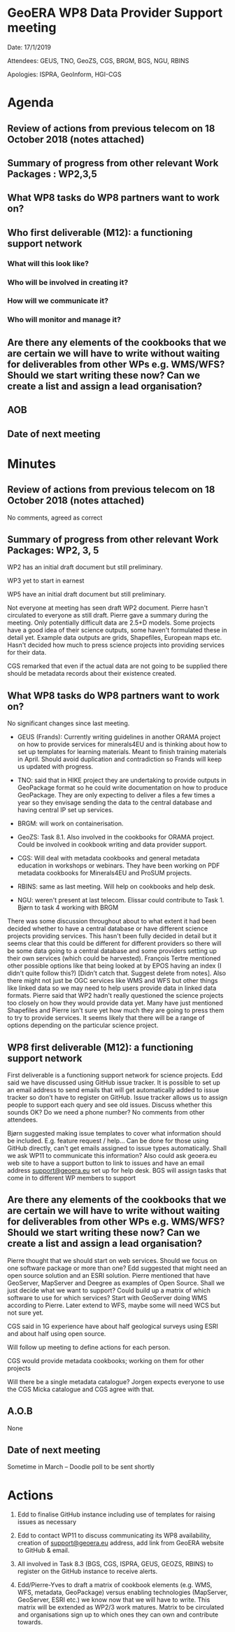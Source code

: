 # GeoERA WP8 Data Provider Support meeting


Date: 17/1/2019

Attendees: GEUS, TNO, GeoZS, CGS, BRGM, BGS, NGU, RBINS

Apologies: ISPRA, GeoInform, HGI-CGS

Agenda
======

Review of actions from previous telecom on 18 October 2018 (notes attached)
---------------------------------------------------------------------------

Summary of progress from other relevant Work Packages : WP2,3,5
---------------------------------------------------------------

What WP8 tasks do WP8 partners want to work on?
-----------------------------------------------

Who first deliverable (M12): a functioning support network
----------------------------------------------------------

### What will this look like?

### Who will be involved in creating it?

### How will we communicate it?

### Who will monitor and manage it?

Are there any elements of the cookbooks that we are certain we will have to write without waiting for deliverables from other WPs e.g. WMS/WFS? Should we start writing these now? Can we create a list and assign a lead organisation?
---------------------------------------------------------------------------------------------------------------------------------------------------------------------------------------------------------------------------------------

AOB
---

Date of next meeting
--------------------

Minutes 
========

Review of actions from previous telecom on 18 October 2018 (notes attached)
---------------------------------------------------------------------------

No comments, agreed as correct 

Summary of progress from other relevant Work Packages: WP2, 3, 5
----------------------------------------------------------------

WP2 has an initial draft document but still preliminary.

WP3 yet to start in earnest

WP5 have an initial draft document but still preliminary.

Not everyone at meeting has seen draft WP2 document. Pierre hasn't circulated to
everyone as still draft. Pierre gave a summary during the meeting. Only
potentially difficult data are 2.5+D models. Some projects have a good idea of
their science outputs, some haven't formulated these in detail yet. Example data
outputs are grids, Shapefiles, European maps etc. Hasn't decided how much to
press science projects into providing services for their data.

CGS remarked that even if the actual data are not going to be supplied there
should be metadata records about their existence created.

What WP8 tasks do WP8 partners want to work on?
-----------------------------------------------

No significant changes since last meeting.

-   GEUS (Frands): Currently writing guidelines in another ORAMA project on how
    to provide services for minerals4EU and is thinking about how to set up
    templates for learning materials. Meant to finish training materials in
    April. Should avoid duplication and contradiction so Frands will keep us
    updated with progress.

-   TNO: said that in HIKE project they are undertaking to provide outputs in
    GeoPackage format so he could write documentation on how to produce
    GeoPackage. They are only expecting to deliver a files a few times a year so
    they envisage sending the data to the central database and having central IP
    set up services.

-   BRGM: will work on containerisation.

-   GeoZS: Task 8.1. Also involved in the cookbooks for ORAMA project. Could be
    involved in cookbook writing and data provider support.

-   CGS: Will deal with metadata cookbooks and general metadata education in
    workshops or webinars. They have been working on PDF metadata cookbooks for
    Minerals4EU and ProSUM projects.

-   RBINS: same as last meeting. Will help on cookbooks and help desk.

-   NGU: weren't present at last telecom. Elissar could contribute to Task 1.
    Bjørn to task 4 working with BRGM

There was some discussion throughout about to what extent it had been decided
whether to have a central database or have different science projects providing
services. This hasn't been fully decided in detail but it seems clear that this
could be different for different providers so there will be some data going to a
central database and some providers setting up their own services (which could
be harvested). François Tertre mentioned other possible options like that being
looked at by EPOS having an index (I didn't quite follow this?) [Didn’t catch
that. Suggest delete from notes]. Also there might not just be OGC services like
WMS and WFS but other things like linked data so we may need to help users
provide data in linked data formats. Pierre said that WP2 hadn't really
questioned the science projects too closely on how they would provide data yet.
Many have just mentioned Shapefiles and Pierre isn't sure yet how much they are
going to press them to try to provide services. It seems likely that there will
be a range of options depending on the particular science project.

WP8 first deliverable (M12): a functioning support network
----------------------------------------------------------

First deliverable is a functioning support network for science projects. Edd
said we have discussed using GitHub issue tracker. It is possible to set up an
email address to send emails that will get automatically added to issue tracker
so don't have to register on GitHub. Issue tracker allows us to assign people to
support each query and see old issues. Discuss whether this sounds OK? Do we
need a phone number? No comments from other attendees.

Bjørn suggested making issue templates to cover what information should be
included. E.g. feature request / help… Can be done for those using GitHub
directly, can't get emails assigned to issue types automatically. Shall we ask
WP11 to communicate this information? Also could ask geoera.eu web site to have
a support button to link to issues and have an email address <support@geoera.eu>
set up for help desk. BGS will assign tasks that come in to different WP members
to support 

Are there any elements of the cookbooks that we are certain we will have to write without waiting for deliverables from other WPs e.g. WMS/WFS? Should we start writing these now? Can we create a list and assign a lead organisation?
---------------------------------------------------------------------------------------------------------------------------------------------------------------------------------------------------------------------------------------

Pierre thought that we should start on web services. Should we focus on one
software package or more than one? Edd suggested that might need an open source
solution and an ESRI solution. Pierre mentioned that have GeoServer, MapServer
and Deegree as examples of Open Source. Shall we just decide what we want to
support? Could build up a matrix of which software to use for which services?
Start with GeoServer doing WMS according to Pierre. Later extend to WFS, maybe
some will need WCS but not sure yet.

CGS said in 1G experience have about half geological surveys using ESRI and
about half using open source.

Will follow up meeting to define actions for each person.

CGS would provide metadata cookbooks; working on them for other projects

Will there be a single metadata catalogue? Jorgen expects everyone to use the
CGS Micka catalogue and CGS agree with that.

A.O.B
-----

None

Date of next meeting
--------------------

Sometime in March – Doodle poll to be sent shortly

Actions 
========

1.  Edd to finalise GitHub instance including use of templates for raising
    issues as necessary

2.  Edd to contact WP11 to discuss communicating its WP8 availability, creation
    of <support@geoera.eu> address, add link from GeoERA website to GitHub &
    email.

3.  All involved in Task 8.3 (BGS, CGS, ISPRA, GEUS, GEOZS, RBINS) to register
    on the GitHub instance to receive alerts.

4.  Edd/Pierre-Yves to draft a matrix of cookbook elements (e.g. WMS, WFS,
    metadata, GeoPackage) versus enabling technologies (MapServer, GeoServer,
    ESRI etc.) we know now that we will have to write. This matrix will be
    extended as WP2/3 work matures. Matrix to be circulated and organisations
    sign up to which ones they can own and contribute towards.

